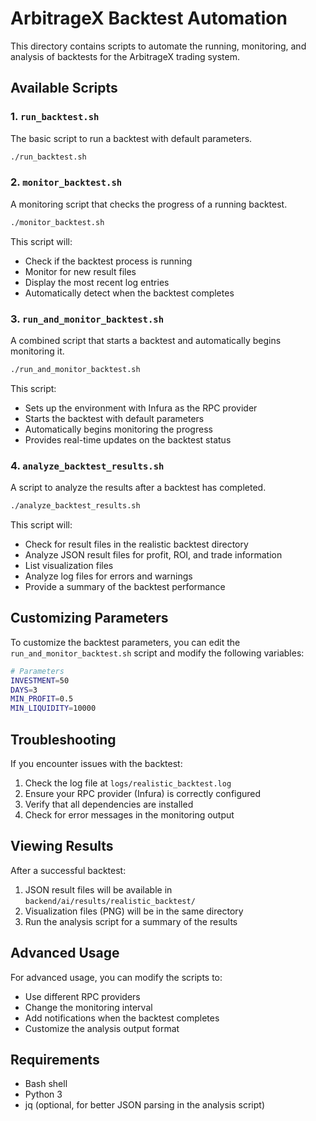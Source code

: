 # ArbitrageX Backtest Automation

This directory contains scripts to automate the running, monitoring, and analysis of backtests for the ArbitrageX trading system.

## Available Scripts

### 1. `run_backtest.sh`
The basic script to run a backtest with default parameters.

```bash
./run_backtest.sh
```

### 2. `monitor_backtest.sh`
A monitoring script that checks the progress of a running backtest.

```bash
./monitor_backtest.sh
```

This script will:
- Check if the backtest process is running
- Monitor for new result files
- Display the most recent log entries
- Automatically detect when the backtest completes

### 3. `run_and_monitor_backtest.sh`
A combined script that starts a backtest and automatically begins monitoring it.

```bash
./run_and_monitor_backtest.sh
```

This script:
- Sets up the environment with Infura as the RPC provider
- Starts the backtest with default parameters
- Automatically begins monitoring the progress
- Provides real-time updates on the backtest status

### 4. `analyze_backtest_results.sh`
A script to analyze the results after a backtest has completed.

```bash
./analyze_backtest_results.sh
```

This script will:
- Check for result files in the realistic backtest directory
- Analyze JSON result files for profit, ROI, and trade information
- List visualization files
- Analyze log files for errors and warnings
- Provide a summary of the backtest performance

## Customizing Parameters

To customize the backtest parameters, you can edit the `run_and_monitor_backtest.sh` script and modify the following variables:

```bash
# Parameters
INVESTMENT=50
DAYS=3
MIN_PROFIT=0.5
MIN_LIQUIDITY=10000
```

## Troubleshooting

If you encounter issues with the backtest:

1. Check the log file at `logs/realistic_backtest.log`
2. Ensure your RPC provider (Infura) is correctly configured
3. Verify that all dependencies are installed
4. Check for error messages in the monitoring output

## Viewing Results

After a successful backtest:

1. JSON result files will be available in `backend/ai/results/realistic_backtest/`
2. Visualization files (PNG) will be in the same directory
3. Run the analysis script for a summary of the results

## Advanced Usage

For advanced usage, you can modify the scripts to:

- Use different RPC providers
- Change the monitoring interval
- Add notifications when the backtest completes
- Customize the analysis output format

## Requirements

- Bash shell
- Python 3
- jq (optional, for better JSON parsing in the analysis script) 